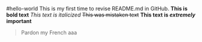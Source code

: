 #hello-world
This is my first time to revise README.md in GitHub. 
**This is bold text**
*This text is italicized*
~~This was mistaken text~~
**This text is _extremely_ important**
>Pardon my French
aaa
